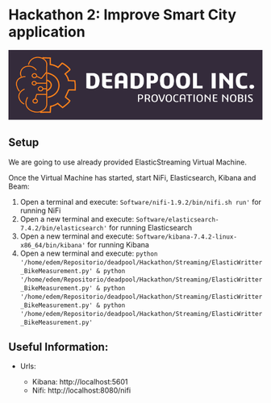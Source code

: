 # Hackathon 2: Improve Smart City application

![Exercise architecture](Hackathon/img/hackaton_logo.png)

## Setup

We are  going to use already provided ElasticStreaming Virtual Machine.

Once the Virtual Machine has started, start NiFi, Elasticsearch, Kibana and Beam:

1. Open a terminal and execute: `Software/nifi-1.9.2/bin/nifi.sh run'` for running NiFi
2. Open a new terminal and execute: `Software/elasticsearch-7.4.2/bin/elasticsearch'` for running Elasticsearch
3. Open a new terminal and execute: `Software/kibana-7.4.2-linux-x86_64/bin/kibana'` for running Kibana
4. Open a new terminal and execute: 
    `python '/home/edem/Repositorio/deadpool/Hackathon/Streaming/ElasticWritter_BikeMeasurement.py' &
     python '/home/edem/Repositorio/deadpool/Hackathon/Streaming/ElasticWritter_BikeMeasurement.py' &
     python '/home/edem/Repositorio/deadpool/Hackathon/Streaming/ElasticWritter_BikeMeasurement.py' &
     python '/home/edem/Repositorio/deadpool/Hackathon/Streaming/ElasticWritter_BikeMeasurement.py'`
     

## Useful Information:

* Urls:

	* Kibana: http://localhost:5601
	* Nifi:   http://localhost:8080/nifi




